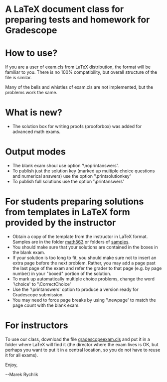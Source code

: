 A LaTeX document class for preparing tests and homework for Gradescope
======================================================================

How to use?
===========

If you are a user of exam.cls from LaTeX distribution, the format will be familiar to you.
There is no 100% compatibility, but overall structure of the file is similar.

Many of the bells and whistles of exam.cls are not implemented, but the problems
work the same.

What is new?
============

- The solution box for writing proofs (prooforbox) was added for advanced math exams.

Output modes
============

- The blank exam shoul use option '\noprintanswers'.
- To publish just the solution key (marked up multiple choice questions and numerical answers)
  use the option '\printsolutionkey'
- To publish full solutions use the option '\printanswers'

For students preparing solutions from templates in LaTeX form provided by the instructor
========================================================================================

- Obtain a copy of the template from the instructor in LaTeX format. Samples are in the
  folder [math563](./samples/math563 "Math 563") or folders of [samples](./samples "samples").
- You should make sure that your solutions are contained in the boxes in the blank exam.
- If your solution is too long to fit, you should make sure not to insert an extra page
  before the next problem. Rather, you may add a page past the last page of the exam
  and refer the grader to that page (e.g. by page number) in your "boxed" portion of the solution.
- To mark up automatically multiple choice problems, change the word '\choice' to '\CorrectChoice'
- Use the '\printanswers' option to produce a version ready for Gradescope submission.
- You may need to force page breaks by using '\newpage' to match the page count with the blank exam.

For instructors
===============
To use our class, download the file
[gradescopeexam.cls](./latex/gradescopeexam.cls "gradescopeexam.cls")
and put it in a folder where LaTeX will find it (the director where
the exam lives is OK, but perhaps you want to put it in a central
location, so you do not have to reuse it for all exams).

Enjoy,

--Marek Rychlik
